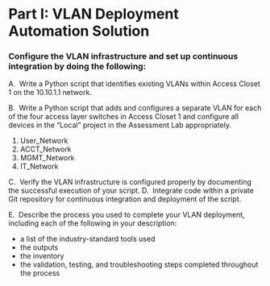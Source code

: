 # Part I: VLAN Deployment Automation Solution

### Configure the VLAN infrastructure and set up continuous integration by doing the following:

A.  Write a Python script that identifies existing VLANs within Access Closet 1 on the 10.10.1.1 network.

B.  Write a Python script that adds and configures a separate VLAN for each of the four access layer switches in Access Closet 1 and configure all devices in the “Local” project in the Assessment Lab appropriately.  
1.	User_Network
2.	ACCT_Network
3.	MGMT_Network
4.	IT_Network

C.  Verify the VLAN infrastructure is configured properly by documenting the successful execution of your script.
D.  Integrate code within a private Git repository for continuous integration and deployment of the script.

E.  Describe the process you used to complete your VLAN deployment, including each of the following in your description:
- a list of the industry-standard tools used
- the outputs
- the inventory
- the validation, testing, and troubleshooting steps completed throughout the process


